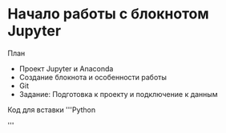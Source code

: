 # Начало работы с блокнотом Jupyter

План

* Проект Jupyter и Anaconda
* Создание блокнота и особенности работы
* Git
* Задание: Подготовка к проекту и подключение к данным

Код для вставки
'''Python

'''